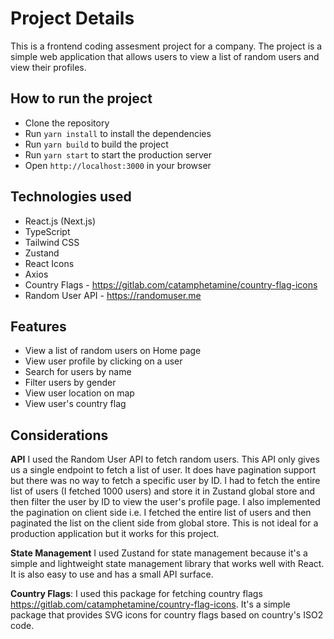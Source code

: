 # Project Details

This is a frontend coding assesment project for a company. The project is a simple web application that allows users to view a list of random users and view their profiles.

## How to run the project

- Clone the repository
- Run `yarn install` to install the dependencies
- Run `yarn build` to build the project
- Run `yarn start` to start the production server
- Open `http://localhost:3000` in your browser

## Technologies used

- React.js (Next.js)
- TypeScript
- Tailwind CSS
- Zustand
- React Icons
- Axios
- Country Flags - https://gitlab.com/catamphetamine/country-flag-icons
- Random User API - https://randomuser.me

## Features

- View a list of random users on Home page
- View user profile by clicking on a user
- Search for users by name
- Filter users by gender
- View user location on map
- View user's country flag

## Considerations

**API**
I used the Random User API to fetch random users. This API only gives us a single endpoint to fetch a list of user. It does have pagination support but there was no way to fetch a specific user by ID. I had to fetch the entire list of users (I fetched 1000 users) and store it in Zustand global store and then filter the user by ID to view the user's profile page. I also implemented the pagination on client side i.e. I fetched the entire list of users and then paginated the list on the client side from global store. This is not ideal for a production application but it works for this project.

**State Management**
I used Zustand for state management because it's a simple and lightweight state management library that works well with React. It is also easy to use and has a small API surface.

**Country Flags**:
I used this package for fetching country flags https://gitlab.com/catamphetamine/country-flag-icons. It's a simple package that provides SVG icons for country flags based on country's ISO2 code.

